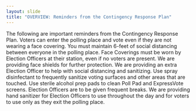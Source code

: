 ```yaml
---
layout: slide
title: "OVERVIEW: Reminders from the Contingency Response Plan"
---
```


The following are important reminders from the Contingency Response Plan. Voters can enter the polling place and vote even if they are not wearing a face covering. You must maintain 6-feet of social distancing between everyone in the polling place. Face Coverings must be worn by Election Officers at their station, even if no voters are present. We are providing face shields for further protection. We are providing an extra Election Officer to help with social distancing and sanitizing. Use spray disinfectant to frequently sanitize voting surfaces and other areas that are touched. Use sterile alcohol prep pads to clean Poll Pad and ExpressVote screens. Election Officers are to be given frequent breaks. We are providing hand sanitizer for Election Officers to use throughout the day and for voters to use only as they exit the polling place.
